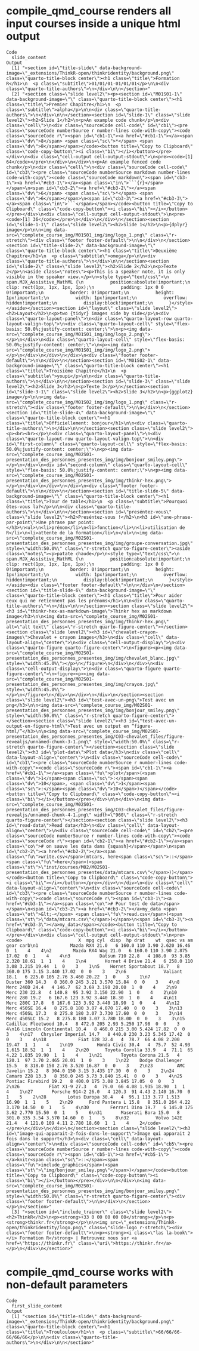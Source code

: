 # compile_qmd_course renders all input courses inside a unique html output

    Code
      slide_content
    Output
      [1] "<section id=\"title-slide\" data-background-image=\"_extensions/ThinkR-open/thinkridentity/background.png\" class=\"quarto-title-block center\"><h1 class=\"title\">Formation R</h1>\n  <p class=\"subtitle\">01/01/01-01/01/01</p>\n\n<div class=\"quarto-title-authors\">\n</div>\n\n</section>"                                                                                                                                                                                                                                                                                                                                                                                                                                                                                                                                                                                                                                                                                                                                                                                                                                                                                                                                                                                                                                                                                                                                                                                                                                                                                                                                                                                                                                                                                                                                                                                                                                                                                                                                                                                                                                                                                                                                                                                                                                                                                                                                                                                                                                                                                                                                                                                                                                                                                                                                                                                                                                                                                                                                                                                                                                                                                                                                                                                                                                                                                                                                                                                                                                                                                                                                                                                                                                                                                                                                                                                                                                                                                                                                                                                                                                                                                                                                                                                                                                                                                                                                                                                                                                                                                                                                                                                                                                                                                                                                                                                                                                                                                                                                                                                                                                                                                                                                                                                                                                                                                                                                                                                                                                                                                                                                                                                                                                                                                                                                                                                                                                                                                                                                                                                                                                                                                                                                                                                                                                                                                                                                                                                                                                                                                                                                                                                                                                                                                                                                                                                                                                                                                                                                                                                                                                                                                                                                                                                                                                                                                                                                                                                                                                                                                                                                                                                                                                                                                                                                                                                                                                                                                                                                                                                                                                                                                                                                                                                                                                                                                                                                                                                                                                                                                                                                                                                                                                                                                                                                                                                                                                                                                                                                                                                                                                                                                                                                                                                                                                                                                                                                                                                                                                                                                                                                                                                                                                                                                                                                                                                                                                                                                                                                                                                                                                                                                                                                                                                                                                                                                                                                                                                                                                                                                                                                                                                                                                                                                                                                                                                                                                                                                                                                                                                                                                                                                                                                                                                                                                                                                                                                                                                                                                                                                                                                                                                                                                                                                                                                                                                                                                                                                                                                                                                                                                                                                                                                                                                                                                                                                                                                                                                                                                                                                                                                                                                                                                                                                                                                                                                                                                                                                                                                                                                                                                                                                                                                                                                                                                                                                                                                                                                                                                                                                                                                                                                                                                                                                                                                                                                                                                  
      [2] "<section class=\"slide level2\"><p><section id=\"M01S01-1\" data-background-image=\"\" class=\"quarto-title-block center\"><h1 class=\"title\">Premier Chapitre</h1>\n  <p class=\"subtitle\">alpha</p>\n\n<div class=\"quarto-title-authors\">\n</div>\n\n</section><section id=\"slide-1\" class=\"slide level2\"><h2>Slide 1</h2>\n<p>An example code chunk</p>\n<div class=\"cell\">\n<div class=\"sourceCode cell-code\" id=\"cb1\"><pre class=\"sourceCode numberSource r number-lines code-with-copy\"><code class=\"sourceCode r\"><span id=\"cb1-1\"><a href=\"#cb1-1\"></a><span class=\"dv\">8</span> <span class=\"sc\">*</span> <span class=\"dv\">8</span></span></code><button title=\"Copy to Clipboard\" class=\"code-copy-button\"><i class=\"bi\"></i></button></pre></div>\n<div class=\"cell-output cell-output-stdout\">\n<pre><code>[1] 64</code></pre>\n</div>\n</div>\n<p>An example fenced code chunk</p>\n<div class=\"cell\">\n<div class=\"sourceCode cell-code\" id=\"cb3\"><pre class=\"sourceCode numberSource markdown number-lines code-with-copy\"><code class=\"sourceCode markdown\"><span id=\"cb3-1\"><a href=\"#cb3-1\"></a><span class=\"in\">```{r}</span></span>\n<span id=\"cb3-2\"><a href=\"#cb3-2\"></a><span class=\"dv\">6</span> <span class=\"sc\">*</span> <span class=\"dv\">6</span></span>\n<span id=\"cb3-3\"><a href=\"#cb3-3\"></a><span class=\"in\">```</span></span></code><button title=\"Copy to Clipboard\" class=\"code-copy-button\"><i class=\"bi\"></i></button></pre></div>\n<div class=\"cell-output cell-output-stdout\">\n<pre><code>[1] 36</code></pre>\n</div>\n</div>\n</section><section id=\"slide-1-1\" class=\"slide level2\"><h2>Slide 1</h2>\n<p>{dplyr} image</p>\n\n<img data-src=\"complete_course_img/M01S01_img/img/logo_1.png\" class=\"r-stretch\"><div class=\"footer footer-default\">\n\n</div>\n</section><section id=\"title-slide-2\" data-background-image=\"\" class=\"quarto-title-block center\"><h1 class=\"title\">Deuxième Chapitre</h1>\n  <p class=\"subtitle\">omega</p>\n\n<div class=\"quarto-title-authors\">\n</div>\n\n</section><section id=\"slide-2\" class=\"slide level2\"><h2>Slide 2</h2>\n<p>Texte 2</p>\n<aside class=\"notes\"><p>This is a speaker note, it is only visible in the speaker view.</p>\n<style type=\"text/css\">\n        span.MJX_Assistive_MathML {\n          position:absolute!important;\n          clip: rect(1px, 1px, 1px, 1px);\n          padding: 1px 0 0 0!important;\n          border: 0!important;\n          height: 1px!important;\n          width: 1px!important;\n          overflow: hidden!important;\n          display:block!important;\n      }</style></aside></section><section id=\"layout\" class=\"slide level2\"><h2>Layout</h2>\n<p>two {tidyr} images side by side</p>\n<div class=\"quarto-layout-panel\">\n<div class=\"quarto-layout-row quarto-layout-valign-top\">\n<div class=\"quarto-layout-cell\" style=\"flex-basis: 50.0%;justify-content: center;\">\n<p><img data-src=\"complete_course_img/M01S01_img/img/logo_2.png\"></p>\n</div>\n<div class=\"quarto-layout-cell\" style=\"flex-basis: 50.0%;justify-content: center;\">\n<p><img data-src=\"complete_course_img/M01S01_img/img/logo_2.png\"></p>\n</div>\n</div>\n</div>\n<div class=\"footer footer-default\">\n\n</div>\n</section><section id=\"M01S02-1\" data-background-image=\"\" class=\"quarto-title-block center\"><h1 class=\"title\">Troisième Chapitre</h1>\n  <p class=\"subtitle\">youpi</p>\n\n<div class=\"quarto-title-authors\">\n</div>\n\n</section><section id=\"slide-3\" class=\"slide level2\"><h2>Slide 3</h2>\n<p>Texte 3</p>\n</section><section id=\"slide-3-1\" class=\"slide level2\"><h2>Slide 3</h2>\n<p>{ggplot2} image</p>\n\n<img data-src=\"complete_course_img/M01S02_img/img/logo_1.png\" class=\"r-stretch\"><div class=\"footer footer-default\">\n\n</div>\n</section><section id=\"title-slide-4\" data-background-image=\"\" class=\"quarto-title-block center\"><h1 class=\"title\">Officiellement: bonjour</h1>\n\n<div class=\"quarto-title-authors\">\n</div>\n\n</section><section class=\"slide level2\"><p><br><br></p>\n<div class=\"quarto-layout-panel\">\n<div class=\"quarto-layout-row quarto-layout-valign-top\">\n<div id=\"first-column\" class=\"quarto-layout-cell\" style=\"flex-basis: 50.0%;justify-content: center;\">\n<p><img data-src=\"complete_course_img/M02S01-presentation_des_personnes_presentes_img/img/bonjour_smiley.png\"></p>\n</div>\n<div id=\"second-column\" class=\"quarto-layout-cell\" style=\"flex-basis: 50.0%;justify-content: center;\">\n<p><img data-src=\"complete_course_img/M02S01-presentation_des_personnes_presentes_img/img/thinkr-hex.png\"></p>\n</div>\n</div>\n</div>\n<div class=\"footer footer-default\">\n\n</div>\n</section><section id=\"title-slide-5\" data-background-image=\"\" class=\"quarto-title-block center\"><h1 class=\"title\">Tour de table</h1>\n  <p class=\"subtitle\">Pourquoi êtes-vous la?</p>\n\n<div class=\"quarto-title-authors\">\n</div>\n\n</section><section id=\"preséntez-vous\" class=\"slide level2\"><h2>Preséntez-vous !</h2>\n<h3 id=\"une-phrase-par-point\">Une phrase par point:</h3>\n<ul>\n<li>prénom</li>\n<li>fonction</li>\n<li>utilisation de R</li>\n<li>attente de la formation</li>\n</ul>\n<img data-src=\"complete_course_img/M02S01-presentation_des_personnes_presentes_img/img/groupe-conversation.jpg\" style=\"width:50.0%\" class=\"r-stretch quarto-figure-center\"><aside class=\"notes\"><p>patate chaude</p>\n<style type=\"text/css\">\n        span.MJX_Assistive_MathML {\n          position:absolute!important;\n          clip: rect(1px, 1px, 1px, 1px);\n          padding: 1px 0 0 0!important;\n          border: 0!important;\n          height: 1px!important;\n          width: 1px!important;\n          overflow: hidden!important;\n          display:block!important;\n      }</style></aside><div class=\"footer footer-default\">\n\n</div>\n</section><section id=\"title-slide-6\" data-background-image=\"\" class=\"quarto-title-block center\"><h1 class=\"title\">Pour aider ceux qui ne retiennent pas les prénoms</h1>\n\n<div class=\"quarto-title-authors\">\n</div>\n\n</section><section class=\"slide level2\"><h3 id=\"thinkr-hex-as-markdown-image\">Thinkr hex as markdown image</h3>\n\n<img data-src=\"complete_course_img/M02S01-presentation_des_personnes_presentes_img/img/thinkr-hex.png\" alt=\"alt text\" class=\"r-stretch quarto-figure-center\"></section><section class=\"slide level2\"><h3 id=\"chevalet-crayon-images\">Chevalet + crayon images</h3>\n<div class=\"cell\" data-layout-align=\"center\">\n<div class=\"cell-output-display\">\n<div class=\"quarto-figure quarto-figure-center\">\n<figure><p><img data-src=\"complete_course_img/M02S01-presentation_des_personnes_presentes_img/img/chevalet_blanc.jpg\" style=\"width:45.0%\"></p>\n</figure>\n</div>\n</div>\n<div class=\"cell-output-display\">\n<div class=\"quarto-figure quarto-figure-center\">\n<figure><p><img data-src=\"complete_course_img/M02S01-presentation_des_personnes_presentes_img/img/crayon.jpg\" style=\"width:45.0%\"></p>\n</figure>\n</div>\n</div>\n</div>\n</section><section class=\"slide level2\"><h3 id=\"test-avec-un-png\">Test avec un png</h3>\n\n<img data-src=\"complete_course_img/M02S01-presentation_des_personnes_presentes_img/img/bonjour_smiley.png\" style=\"width:50.0%\" class=\"r-stretch quarto-figure-center\"></section><section class=\"slide level2\"><h3 id=\"test-avec-un-output-en-figure-html\">Test avec un output en “figure-html/”</h3>\n\n<img data-src=\"complete_course_img/M02S01-presentation_des_personnes_presentes_img/C03-chevalet_files/figure-revealjs/unnamed-chunk-3-1.png\" style=\"width:50.0%\" class=\"r-stretch quarto-figure-center\"></section><section class=\"slide level2\"><h3 id=\"plot-data\">Plot data</h3>\n<div class=\"cell\" data-layout-align=\"center\">\n<div class=\"sourceCode cell-code\" id=\"cb1\"><pre class=\"sourceCode numberSource r number-lines code-with-copy\"><code class=\"sourceCode r\"><span id=\"cb1-1\"><a href=\"#cb1-1\"></a><span class=\"fu\">plot</span>(<span class=\"dv\">1</span><span class=\"sc\">:</span><span class=\"dv\">10</span>, <span class=\"dv\">1</span><span class=\"sc\">:</span><span class=\"dv\">10</span>)</span></code><button title=\"Copy to Clipboard\" class=\"code-copy-button\"><i class=\"bi\"></i></button></pre></div>\n\n</div>\n<img data-src=\"complete_course_img/M02S01-presentation_des_personnes_presentes_img/C03-chevalet_files/figure-revealjs/unnamed-chunk-4-1.png\" width=\"960\" class=\"r-stretch quarto-figure-center\"></section><section class=\"slide level2\"><h3 id=\"read-data\">Read data</h3>\n<div class=\"cell\" data-layout-align=\"center\">\n<div class=\"sourceCode cell-code\" id=\"cb2\"><pre class=\"sourceCode numberSource r number-lines code-with-copy\"><code class=\"sourceCode r\"><span id=\"cb2-1\"><a href=\"#cb2-1\"></a><span class=\"co\"># on sauve les data dans {squash}</span></span>\n<span id=\"cb2-2\"><a href=\"#cb2-2\"></a><span class=\"fu\">write.csv</span>(mtcars, here<span class=\"sc\">::</span><span class=\"fu\">here</span>(<span class=\"st\">\"inst/courses/M02/M02S01-presentation_des_personnes_presentes/data/mtcars.csv\"</span>))</span></code><button title=\"Copy to Clipboard\" class=\"code-copy-button\"><i class=\"bi\"></i></button></pre></div>\n</div>\n<div class=\"cell\" data-layout-align=\"center\">\n<div class=\"sourceCode cell-code\" id=\"cb3\"><pre class=\"sourceCode numberSource r number-lines code-with-copy\"><code class=\"sourceCode r\"><span id=\"cb3-1\"><a href=\"#cb3-1\"></a><span class=\"co\"># Pour test de data</span></span>\n<span id=\"cb3-2\"><a href=\"#cb3-2\"></a>my_data <span class=\"ot\">&lt;-</span> <span class=\"fu\">read.csv</span>(<span class=\"st\">\"data/mtcars.csv\"</span>)</span>\n<span id=\"cb3-3\"><a href=\"#cb3-3\"></a>my_data</span></code><button title=\"Copy to Clipboard\" class=\"code-copy-button\"><i class=\"bi\"></i></button></pre></div>\n<div class=\"cell-output cell-output-stdout\">\n<pre><code>                     X  mpg cyl  disp  hp drat    wt  qsec vs am gear carb\n1            Mazda RX4 21.0   6 160.0 110 3.90 2.620 16.46  0  1    4    4\n2        Mazda RX4 Wag 21.0   6 160.0 110 3.90 2.875 17.02  0  1    4    4\n3           Datsun 710 22.8   4 108.0  93 3.85 2.320 18.61  1  1    4    1\n4       Hornet 4 Drive 21.4   6 258.0 110 3.08 3.215 19.44  1  0    3    1\n5    Hornet Sportabout 18.7   8 360.0 175 3.15 3.440 17.02  0  0    3    2\n6              Valiant 18.1   6 225.0 105 2.76 3.460 20.22  1  0    3    1\n7           Duster 360 14.3   8 360.0 245 3.21 3.570 15.84  0  0    3    4\n8            Merc 240D 24.4   4 146.7  62 3.69 3.190 20.00  1  0    4    2\n9             Merc 230 22.8   4 140.8  95 3.92 3.150 22.90  1  0    4    2\n10            Merc 280 19.2   6 167.6 123 3.92 3.440 18.30  1  0    4    4\n11           Merc 280C 17.8   6 167.6 123 3.92 3.440 18.90  1  0    4    4\n12          Merc 450SE 16.4   8 275.8 180 3.07 4.070 17.40  0  0    3    3\n13          Merc 450SL 17.3   8 275.8 180 3.07 3.730 17.60  0  0    3    3\n14         Merc 450SLC 15.2   8 275.8 180 3.07 3.780 18.00  0  0    3    3\n15  Cadillac Fleetwood 10.4   8 472.0 205 2.93 5.250 17.98  0  0    3    4\n16 Lincoln Continental 10.4   8 460.0 215 3.00 5.424 17.82  0  0    3    4\n17   Chrysler Imperial 14.7   8 440.0 230 3.23 5.345 17.42  0  0    3    4\n18            Fiat 128 32.4   4  78.7  66 4.08 2.200 19.47  1  1    4    1\n19         Honda Civic 30.4   4  75.7  52 4.93 1.615 18.52  1  1    4    2\n20      Toyota Corolla 33.9   4  71.1  65 4.22 1.835 19.90  1  1    4    1\n21       Toyota Corona 21.5   4 120.1  97 3.70 2.465 20.01  1  0    3    1\n22    Dodge Challenger 15.5   8 318.0 150 2.76 3.520 16.87  0  0    3    2\n23         AMC Javelin 15.2   8 304.0 150 3.15 3.435 17.30  0  0    3    2\n24          Camaro Z28 13.3   8 350.0 245 3.73 3.840 15.41  0  0    3    4\n25    Pontiac Firebird 19.2   8 400.0 175 3.08 3.845 17.05  0  0    3    2\n26           Fiat X1-9 27.3   4  79.0  66 4.08 1.935 18.90  1  1    4    1\n27       Porsche 914-2 26.0   4 120.3  91 4.43 2.140 16.70  0  1    5    2\n28        Lotus Europa 30.4   4  95.1 113 3.77 1.513 16.90  1  1    5    2\n29      Ford Pantera L 15.8   8 351.0 264 4.22 3.170 14.50  0  1    5    4\n30        Ferrari Dino 19.7   6 145.0 175 3.62 2.770 15.50  0  1    5    6\n31       Maserati Bora 15.0   8 301.0 335 3.54 3.570 14.60  0  1    5    8\n32          Volvo 142E 21.4   4 121.0 109 4.11 2.780 18.60  1  1    4    2</code></pre>\n</div>\n</div>\n</section><section class=\"slide level2\"><h3 id=\"image-qui-apparait-2-fois-dans-le-support\">Image qui apparait 2 fois dans le support</h3>\n<div class=\"cell\" data-layout-align=\"center\">\n<div class=\"sourceCode cell-code\" id=\"cb5\"><pre class=\"sourceCode numberSource r number-lines code-with-copy\"><code class=\"sourceCode r\"><span id=\"cb5-1\"><a href=\"#cb5-1\"></a>knitr<span class=\"sc\">::</span><span class=\"fu\">include_graphics</span>(<span class=\"st\">\"img/bonjour_smiley.png\"</span>)</span></code><button title=\"Copy to Clipboard\" class=\"code-copy-button\"><i class=\"bi\"></i></button></pre></div>\n\n</div>\n<img data-src=\"complete_course_img/M02S01-presentation_des_personnes_presentes_img/img/bonjour_smiley.png\" style=\"width:50.0%\" class=\"r-stretch quarto-figure-center\"><div class=\"footer footer-default\">\n\n</div>\n</section></p>\n</section>"
      [3] "<section id=\"include_trainer\" class=\"slide level2\"><h2>ThinkR</h2>\n<p><strong>+33 0 00 00 00 00</strong></p>\n<p><strong>thinkr.fr</strong></p>\n\n<img src=\"_extensions/ThinkR-open/thinkridentity/logo.png\" class=\"slide-logo r-stretch\"><div class=\"footer footer-default\">\n<p><strong><i class=\"las la-book\"></i> Formation R</strong> | Retrouvez nous sur <a href=\"https://thinkr.fr\" class=\"uri\">https://thinkr.fr</a></p>\n</div>\n</section>"                                                                                                                                                                                                                                                                                                                                                                                                                                                                                                                                                                                                                                                                                                                                                                                                                                                                                                                                                                                                                                                                                                                                                                                                                                                                                                                                                                                                                                                                                                                                                                                                                                                                                                                                                                                                                                                                                                                                                                                                                                                                                                                                                                                                                                                                                                                                                                                                                                                                                                                                                                                                                                                                                                                                                                                                                                                                                                                                                                                                                                                                                                                                                                                                                                                                                                                                                                                                                                                                                                                                                                                                                                                                                                                                                                                                                                                                                                                                                                                                                                                                                                                                                                                                                                                                                                                                                                                                                                                                                                                                                                                                                                                                                                                                                                                                                                                                                                                                                                                                                                                                                                                                                                                                                                                                                                                                                                                                                                                                                                                                                                                                                                                                                                                                                                                                                                                                                                                                                                                                                                                                                                                                                                                                                                                                                                                                                                                                                                                                                                                                                                                                                                                                                                                                                                                                                                                                                                                                                                                                                                                                                                                                                                                                                                                                                                                                                                                                                                                                                                                                                                                                                                                                                                                                                                                                                                                                                                                                                                                                                                                                                                                                                                                                                                                                                                                                                                                                                                                                                                                                                                                                                                                                                                                                                                                                                                                                                                                                                                                                                                                                                                                                                                                                                                                                                                                                                                                                                                                                                                                                                                                                                                                                                                                                                                                                                                                                                                                                                                                                                                                                                                                                                                                                                                                                                                                                                                                                                                                                                                                                                                                                                                                                                                                                                                                                                                                                                                                                                                                                                                                                                                                                                                                                                                                                                                                                                                                                                                                                                                                                                                                                                                                                                                                                                                                                                                                                                                                                                                                                                                                                                                                                                                                                                                                                                                                                                                                                                                                                                                                                                                                                                                                                                                                                                                                                                                                                                                                                                                                                                                                                                                                                                                                                                                                                                                                                                                                                                                                            

# compile_qmd_course works with non-default parameters

    Code
      first_slide_content
    Output
      [1] "<section id=\"title-slide\" data-background-image=\"_extensions/ThinkR-open/thinkridentity/background.png\" class=\"quarto-title-block center\"><h1 class=\"title\">Trouloulou</h1>\n  <p class=\"subtitle\">66/66/66-66/66/66</p>\n\n<div class=\"quarto-title-authors\">\n</div>\n\n</section>"

